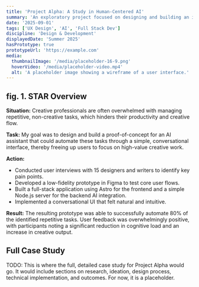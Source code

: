 ```yaml
---
title: 'Project Alpha: A Study in Human-Centered AI'
summary: 'An exploratory project focused on designing and building an intuitive AI-powered assistant for creative professionals.'
date: '2025-09-01'
tags: ['UX Design', 'AI', 'Full Stack Dev']
discipline: 'Design & Development'
displayedDate: 'Summer 2025'
hasPrototype: true
prototypeUrl: 'https://example.com'
media:
  thumbnailImage: '/media/placeholder-16-9.png'
  hoverVideo: '/media/placeholder-video.mp4'
  alt: 'A placeholder image showing a wireframe of a user interface.'
---
```


## fig. 1. STAR Overview

**Situation:** Creative professionals are often overwhelmed with managing repetitive, non-creative tasks, which hinders their productivity and creative flow.

**Task:** My goal was to design and build a proof-of-concept for an AI assistant that could automate these tasks through a simple, conversational interface, thereby freeing up users to focus on high-value creative work.

**Action:**
- Conducted user interviews with 15 designers and writers to identify key pain points.
- Developed a low-fidelity prototype in Figma to test core user flows.
- Built a full-stack application using Astro for the frontend and a simple Node.js server for the backend AI integration.
- Implemented a conversational UI that felt natural and intuitive.

**Result:** The resulting prototype was able to successfully automate 80% of the identified repetitive tasks. User feedback was overwhelmingly positive, with participants noting a significant reduction in cognitive load and an increase in creative output.

## Full Case Study

TODO: This is where the full, detailed case study for Project Alpha would go. It would include sections on research, ideation, design process, technical implementation, and outcomes. For now, it is a placeholder.
